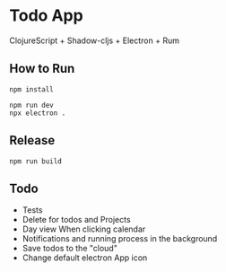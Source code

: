 # Todo App
ClojureScript + Shadow-cljs + Electron + Rum

## How to Run
```
npm install

npm run dev
npx electron .
```

## Release
```
npm run build
```

## Todo
* Tests
* Delete for todos and Projects
* Day view When clicking calendar
* Notifications and running process in the background
* Save todos to the "cloud"
* Change default electron App icon
